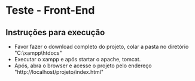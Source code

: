 # Teste - Front-End

## Instruções para execução
* Favor fazer o download completo do projeto, colar a pasta no diretório "C:\xampp\htdocs"
* Executar o xampp e após startar o apache, tomcat. 
* Após, abra o browser e acesse o projeto pelo endereço "http://localhost/projeto/index.html"